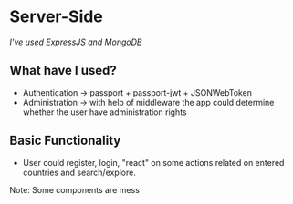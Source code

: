 # Server-Side

*I've used ExpressJS and MongoDB*

## What have I used?
 - Authentication -> passport + passport-jwt + JSONWebToken
 - Administration -> with help of middleware the app could determine whether the user have administration rights


## Basic Functionality
 - User could register, login, "react" on some actions related on entered countries and search/explore.

Note: Some components are mess 